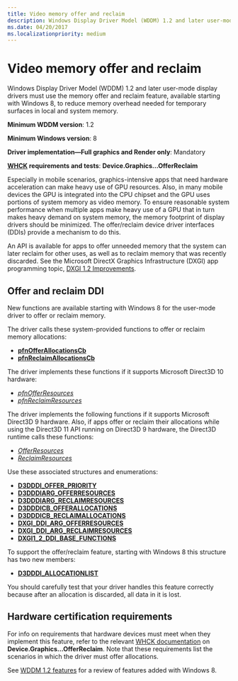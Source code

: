```yaml
---
title: Video memory offer and reclaim
description: Windows Display Driver Model (WDDM) 1.2 and later user-mode display drivers must use the memory offer and reclaim feature, available starting with Windows 8, to reduce memory overhead needed for temporary surfaces in local and system memory.
ms.date: 04/20/2017
ms.localizationpriority: medium
---
```


# Video memory offer and reclaim


Windows Display Driver Model (WDDM) 1.2 and later user-mode display drivers must use the memory offer and reclaim feature, available starting with Windows 8, to reduce memory overhead needed for temporary surfaces in local and system memory.

**Minimum WDDM version**: 1.2

**Minimum Windows version**: 8

**Driver implementation—Full graphics and Render only**: Mandatory

**[WHCK](/windows-hardware/test/hlk/windows-hardware-lab-kit) requirements and tests**: **Device.Graphics…OfferReclaim**


 

Especially in mobile scenarios, graphics-intensive apps that need hardware acceleration can make heavy use of GPU resources. Also, in many mobile devices the GPU is integrated into the CPU chipset and the GPU uses portions of system memory as video memory. To ensure reasonable system performance when multiple apps make heavy use of a GPU that in turn makes heavy demand on system memory, the memory footprint of display drivers should be minimized. The offer/reclaim device driver interfaces (DDIs) provide a mechanism to do this.

An API is available for apps to offer unneeded memory that the system can later reclaim for other uses, as well as to reclaim memory that was recently discarded. See the Microsoft DirectX Graphics Infrastructure (DXGI) app programming topic, [DXGI 1.2 Improvements](/windows/desktop/direct3ddxgi/dxgi-1-2-improvements).

## <span id="Offer_and_reclaim_DDI"></span><span id="offer_and_reclaim_ddi"></span><span id="OFFER_AND_RECLAIM_DDI"></span>Offer and reclaim DDI


New functions are available starting with Windows 8 for the user-mode driver to offer or reclaim memory.

The driver calls these system-provided functions to offer or reclaim memory allocations:

-   [**pfnOfferAllocationsCb**](/windows-hardware/drivers/ddi/d3dumddi/nc-d3dumddi-pfnd3dddi_offerallocationscb)
-   [**pfnReclaimAllocationsCb**](/windows-hardware/drivers/ddi/d3dumddi/nc-d3dumddi-pfnd3dddi_reclaimallocationscb)

The driver implements these functions if it supports Microsoft Direct3D 10 hardware:

-   [*pfnOfferResources*](/windows-hardware/drivers/ddi/d3dumddi/nc-d3dumddi-pfnd3dddi_offerresources)
-   [*pfnReclaimResources*](/windows-hardware/drivers/ddi/dxgiddi/ns-dxgiddi-dxgi1_2_ddi_base_functions)

The driver implements the following functions if it supports Microsoft Direct3D 9 hardware. Also, if apps offer or reclaim their allocations while using the Direct3D 11 API running on Direct3D 9 hardware, the Direct3D runtime calls these functions:

-   [*OfferResources*](/windows-hardware/drivers/ddi/d3dumddi/nc-d3dumddi-pfnd3dddi_offerresources)
-   [*ReclaimResources*](/windows-hardware/drivers/ddi/d3dumddi/nc-d3dumddi-pfnd3dddi_reclaimresources)

Use these associated structures and enumerations:

-   [**D3DDDI\_OFFER\_PRIORITY**](/windows-hardware/drivers/ddi/d3dukmdt/ne-d3dukmdt-_d3dddi_offer_priority)
-   [**D3DDDIARG\_OFFERRESOURCES**](/windows-hardware/drivers/ddi/d3dumddi/ns-d3dumddi-_d3dddiarg_offerresources)
-   [**D3DDDIARG\_RECLAIMRESOURCES**](/windows-hardware/drivers/ddi/d3dumddi/ns-d3dumddi-_d3dddiarg_reclaimresources)
-   [**D3DDDICB\_OFFERALLOCATIONS**](/windows-hardware/drivers/ddi/d3dumddi/ns-d3dumddi-_d3dddicb_offerallocations)
-   [**D3DDDICB\_RECLAIMALLOCATIONS**](/windows-hardware/drivers/ddi/d3dumddi/ns-d3dumddi-_d3dddicb_reclaimallocations)
-   [**DXGI\_DDI\_ARG\_OFFERRESOURCES**](/windows-hardware/drivers/ddi/dxgiddi/ns-dxgiddi-_dxgi_ddi_arg_offerresources)
-   [**DXGI\_DDI\_ARG\_RECLAIMRESOURCES**](/windows-hardware/drivers/ddi/dxgiddi/ns-dxgiddi-_dxgi_ddi_arg_reclaimresources)
-   [**DXGI1\_2\_DDI\_BASE\_FUNCTIONS**](/windows-hardware/drivers/ddi/dxgiddi/ns-dxgiddi-dxgi1_2_ddi_base_functions)

To support the offer/reclaim feature, starting with Windows 8 this structure has two new members:

-   [**D3DDDI\_ALLOCATIONLIST**](/windows-hardware/drivers/ddi/d3dukmdt/ns-d3dukmdt-_d3dddi_allocationlist)

You should carefully test that your driver handles this feature correctly because after an allocation is discarded, all data in it is lost.

## <span id="Hardware_certification_requirements"></span><span id="hardware_certification_requirements"></span><span id="HARDWARE_CERTIFICATION_REQUIREMENTS"></span>Hardware certification requirements


For info on requirements that hardware devices must meet when they implement this feature, refer to the relevant [WHCK documentation](/windows-hardware/test/hlk/windows-hardware-lab-kit) on **Device.Graphics…OfferReclaim**. Note that these requirements list the scenarios in which the driver must offer allocations.

See [WDDM 1.2 features](wddm-v1-2-features.md) for a review of features added with Windows 8.

 

